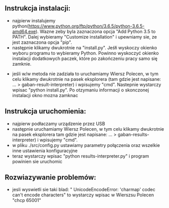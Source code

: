 ## Instrukcja instalacji:
 - najpierw instalujemy python(https://www.python.org/ftp/python/3.6.5/python-3.6.5-amd64.exe). Wazne zeby byla zaznaczona opcja "Add Python 3.5 to PATH".
Dalej wybieramy "Customize installation" i upewniamy sie, ze jest zaznaczona opcja "pip".
 - następnie klikamy dwukrotnie na "install.py". Jeśłi wyskoczy okienko wyboru programu to wybieramy Python. Powinno wyskoczyć okienko instalacji dodatkowych paczek, które po zakończeniu pracy samo się zamknie.
* jeśli w/w metoda nie zadziała to uruchamiamy Wiersz Polecen, w tym celu klikamy dwukrotnie na pasek eksplorera
(tam gdzie jest napisane: ... > gaban-result-interpreter) i wpisujemy "cmd". Nastepnie wystarczy wpisac
"python install.py". Po otzymaniu informacji o skonczonej instalacji okno mozna zamknac

## Instrukcja uruchomienia:
 - najpierw podłaczamy urządzenie przez USB
 - następnie uruchamiamy Wiersz Polecen, w tym celu klikamy dwukrotnie na pasek eksplorera tam gdzie jest napisane: 
... > gaban-results-interpreter) i wpisujemy "cmd".
 - w pliku ./src/config.py ustawiamy parametry połączenia oraz wszelkie inne ustawienia konfiguracyjne
 - teraz wystarczy wpisac "python results-interpreter.py" i program powinien sie uruchomic
 
## Rozwiazywanie problemów:

 * jesli wyswietli sie taki blad: " UnicodeEncodeError: 'charmap' codec can't encode 
characters" to wystarczy wpisac w Wierszsu Polecen "chcp 65001"

